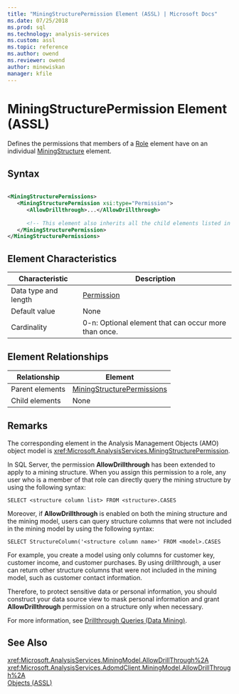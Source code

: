 ```yaml
---
title: "MiningStructurePermission Element (ASSL) | Microsoft Docs"
ms.date: 07/25/2018
ms.prod: sql
ms.technology: analysis-services
ms.custom: assl
ms.topic: reference
ms.author: owend
ms.reviewer: owend
author: minewiskan
manager: kfile
---
```

# MiningStructurePermission Element (ASSL)

  Defines the permissions that members of a [Role](../objects/role-element-assl.md) element have on an individual [MiningStructure](../objects/miningstructure-element-assl.md) element.  
  
## Syntax  
  
```xml  
  
<MiningStructurePermissions>  
   <MiningStructurePermission xsi:type="Permission">  
      <AllowDrillthrough>...</AllowDrillthrough>  
  
      <!-- This element also inherits all the child elements listed in Permission -->  
   </MiningStructurePermission>  
</MiningStructurePermissions>  
```  
  
## Element Characteristics  
  
|Characteristic|Description|  
|--------------------|-----------------|  
|Data type and length|[Permission](data-type/permission-data-type-assl.md)|  
|Default value|None|  
|Cardinality|0-n: Optional element that can occur more than once.|  
  
## Element Relationships  
  
|Relationship|Element|  
|------------------|-------------|  
|Parent elements|[MiningStructurePermissions](../collections/miningstructurepermissions-element-assl.md)|  
|Child elements|None|  
  
## Remarks  
 The corresponding element in the Analysis Management Objects (AMO) object model is <xref:Microsoft.AnalysisServices.MiningStructurePermission>.  
  
 In SQL Server, the permission **AllowDrillthrough** has been extended to apply to a mining structure. When you assign this permission to a role, any user who is a member of that role can directly query the mining structure by using the following syntax:  
  
```  
SELECT <structure column list> FROM <structure>.CASES  
```  
  
 Moreover, if **AllowDrillthrough** is enabled on both the mining structure and the mining model, users can query structure columns that were not included in the mining model by using the following syntax:  
  
```  
SELECT StructureColumn('<structure column name>' FROM <model>.CASES  
```  
  
 For example, you create a model using only columns for customer key, customer income, and customer purchases. By using drillthrough, a user can return other structure columns that were not included in the mining model, such as customer contact information.  
  
 Therefore, to protect sensitive data or personal information, you should construct your data source view to mask personal information and grant **AllowDrillthrough** permission on a structure only when necessary.  
  
 For more information, see [Drillthrough Queries &#40;Data Mining&#41;](../../../analysis-services/data-mining/drillthrough-queries-data-mining.md).  
  
## See Also  
 <xref:Microsoft.AnalysisServices.MiningModel.AllowDrillThrough%2A>   
 <xref:Microsoft.AnalysisServices.AdomdClient.MiningModel.AllowDrillThrough%2A>   
 [Objects &#40;ASSL&#41;](../objects/objects-assl.md)  
  
  
